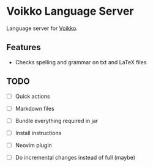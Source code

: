 # Voikko Language Server

Language server for [Voikko](https://voikko.puimula.org/).

## Features
- Checks spelling and grammar on txt and LaTeX files

## TODO
- [ ] Quick actions
- [ ] Markdown files
- [ ] Bundle everything required in jar
- [ ] Install instructions
- [ ] Neovim plugin
- [ ] Do incremental changes instead of full (maybe)

